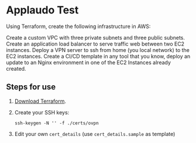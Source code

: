# Applaudo Test

Using Terraform, create the following infrastructure in AWS:

Create a custom VPC with three private subnets and three public subnets.
Create an application load balancer to serve traffic web between two EC2 instances.
Deploy a VPN server to ssh from home (you local network) to the EC2 instances.
Create a CI/CD template in any tool that you know, deploy an update to an Nginx environment in one of the EC2 Instances already created.

## Steps for use

1. [Download Terraform](https://www.terraform.io/downloads.html).
2. Create your SSH keys:

    `ssh-keygen -N '' -f ./certs/ovpn`

3. Edit your own `cert_details` (use `cert_details.sample` as template)

